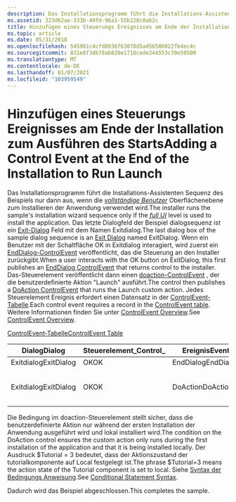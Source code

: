 ```yaml
---
description: Das Installationsprogramm führt die Installations-Assistenten Sequenz des Beispiels nur dann aus, wenn die vollständige Benutzeroberflächen Ebene zum Installieren der Anwendung verwendet wird.
ms.assetid: 323d62ae-333b-49fd-96a1-55b228c8ab2c
title: Hinzufügen eines Steuerungs Ereignisses am Ende der Installation zum Ausführen des Starts
ms.topic: article
ms.date: 05/31/2018
ms.openlocfilehash: 545901c4cfd0936f63078d5ad56586022fb4ec4c
ms.sourcegitcommit: 831e8f3db78ab820e1710cede244553c70e50500
ms.translationtype: MT
ms.contentlocale: de-DE
ms.lasthandoff: 01/07/2021
ms.locfileid: "103959549"
---
```

# <a name="adding-a-control-event-at-the-end-of-the-installation-to-run-launch"></a><span data-ttu-id="9d844-103">Hinzufügen eines Steuerungs Ereignisses am Ende der Installation zum Ausführen des Starts</span><span class="sxs-lookup"><span data-stu-id="9d844-103">Adding a Control Event at the End of the Installation to Run Launch</span></span>

<span data-ttu-id="9d844-104">Das Installationsprogramm führt die Installations-Assistenten Sequenz des Beispiels nur dann aus, wenn die [*vollständige Benutzer*](f-gly.md) Oberflächenebene zum Installieren der Anwendung verwendet wird.</span><span class="sxs-lookup"><span data-stu-id="9d844-104">The installer runs the sample's installation wizard sequence only if the [*full UI*](f-gly.md) level is used to install the application.</span></span> <span data-ttu-id="9d844-105">Das letzte Dialogfeld der Beispiel dialogsequenz ist ein [Exit-Dialog](exit-dialog.md) Feld mit dem Namen Exitdialog.</span><span class="sxs-lookup"><span data-stu-id="9d844-105">The last dialog box of the sample dialog sequence is an [Exit Dialog](exit-dialog.md) named ExitDialog.</span></span> <span data-ttu-id="9d844-106">Wenn ein Benutzer mit der Schaltfläche OK in Exitdialog interagiert, wird zuerst ein [EndDialog-ControlEvent](enddialog-controlevent.md) veröffentlicht, das die Steuerung an den Installer zurückgibt.</span><span class="sxs-lookup"><span data-stu-id="9d844-106">When a user interacts with the OK button on ExitDialog, this first publishes an [EndDialog ControlEvent](enddialog-controlevent.md) that returns control to the installer.</span></span> <span data-ttu-id="9d844-107">Das-Steuerelement veröffentlicht dann einen [doaction-ControlEvent](doaction-controlevent.md) , der die benutzerdefinierte Aktion "Launch" ausführt.</span><span class="sxs-lookup"><span data-stu-id="9d844-107">The control then publishes a [DoAction ControlEvent](doaction-controlevent.md) that runs the Launch custom action.</span></span> <span data-ttu-id="9d844-108">Jedes Steuerelement Ereignis erfordert einen Datensatz in der [ControlEvent-Tabelle](controlevent-table.md).</span><span class="sxs-lookup"><span data-stu-id="9d844-108">Each control event requires a record in the [ControlEvent table](controlevent-table.md).</span></span> <span data-ttu-id="9d844-109">Weitere Informationen finden Sie unter [ControlEvent Overview](controlevent-overview.md).</span><span class="sxs-lookup"><span data-stu-id="9d844-109">See [ControlEvent Overview](controlevent-overview.md).</span></span>

[<span data-ttu-id="9d844-110">ControlEvent-Tabelle</span><span class="sxs-lookup"><span data-stu-id="9d844-110">ControlEvent Table</span></span>](controlevent-table.md)



| <span data-ttu-id="9d844-111">Dialog</span><span class="sxs-lookup"><span data-stu-id="9d844-111">Dialog</span></span>     | <span data-ttu-id="9d844-112">Steuerelement\_</span><span class="sxs-lookup"><span data-stu-id="9d844-112">Control\_</span></span> | <span data-ttu-id="9d844-113">Ereignis</span><span class="sxs-lookup"><span data-stu-id="9d844-113">Event</span></span>     | <span data-ttu-id="9d844-114">Argument</span><span class="sxs-lookup"><span data-stu-id="9d844-114">Argument</span></span> | <span data-ttu-id="9d844-115">Bedingung</span><span class="sxs-lookup"><span data-stu-id="9d844-115">Condition</span></span>                     | <span data-ttu-id="9d844-116">Sortieren</span><span class="sxs-lookup"><span data-stu-id="9d844-116">Ordering</span></span> |
|------------|-----------|-----------|----------|-------------------------------|----------|
| <span data-ttu-id="9d844-117">Exitdialog</span><span class="sxs-lookup"><span data-stu-id="9d844-117">ExitDialog</span></span> | <span data-ttu-id="9d844-118">OK</span><span class="sxs-lookup"><span data-stu-id="9d844-118">OK</span></span>        | <span data-ttu-id="9d844-119">EndDialog</span><span class="sxs-lookup"><span data-stu-id="9d844-119">EndDialog</span></span> | <span data-ttu-id="9d844-120">Rückgabewert</span><span class="sxs-lookup"><span data-stu-id="9d844-120">Return</span></span>   | <span data-ttu-id="9d844-121">1</span><span class="sxs-lookup"><span data-stu-id="9d844-121">1</span></span>                             | <span data-ttu-id="9d844-122">1</span><span class="sxs-lookup"><span data-stu-id="9d844-122">1</span></span>        |
| <span data-ttu-id="9d844-123">Exitdialog</span><span class="sxs-lookup"><span data-stu-id="9d844-123">ExitDialog</span></span> | <span data-ttu-id="9d844-124">OK</span><span class="sxs-lookup"><span data-stu-id="9d844-124">OK</span></span>        | <span data-ttu-id="9d844-125">DoAction</span><span class="sxs-lookup"><span data-stu-id="9d844-125">DoAction</span></span>  | <span data-ttu-id="9d844-126">Starten</span><span class="sxs-lookup"><span data-stu-id="9d844-126">Launch</span></span>   | <span data-ttu-id="9d844-127">Nicht installiert und $Tutorial = 3</span><span class="sxs-lookup"><span data-stu-id="9d844-127">NOT Installed AND $Tutorial=3</span></span> | <span data-ttu-id="9d844-128">2</span><span class="sxs-lookup"><span data-stu-id="9d844-128">2</span></span>        |



 

<span data-ttu-id="9d844-129">Die Bedingung im doaction-Steuerelement stellt sicher, dass die benutzerdefinierte Aktion nur während der ersten Installation der Anwendung ausgeführt wird und lokal installiert wird.</span><span class="sxs-lookup"><span data-stu-id="9d844-129">The condition on the DoAction control ensures the custom action only runs during the first installation of the application and that it is being installed locally.</span></span> <span data-ttu-id="9d844-130">Der Ausdruck $Tutorial = 3 bedeutet, dass der Aktionszustand der tutorialkomponente auf Local festgelegt ist.</span><span class="sxs-lookup"><span data-stu-id="9d844-130">The phrase $Tutorial=3 means the action state of the Tutorial component is set to local.</span></span> <span data-ttu-id="9d844-131">Siehe [Syntax der Bedingungs Anweisung](conditional-statement-syntax.md).</span><span class="sxs-lookup"><span data-stu-id="9d844-131">See [Conditional Statement Syntax](conditional-statement-syntax.md).</span></span>

<span data-ttu-id="9d844-132">Dadurch wird das Beispiel abgeschlossen.</span><span class="sxs-lookup"><span data-stu-id="9d844-132">This completes the sample.</span></span>

 

 



